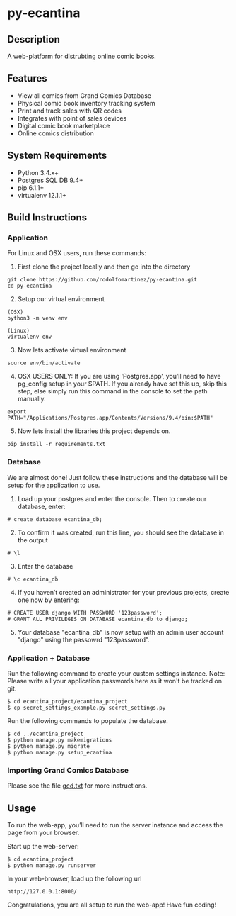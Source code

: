 # py-ecantina
## Description
A web-platform for distrubting online comic books.

## Features
* View all comics from Grand Comics Database 
* Physical comic book inventory tracking system
* Print and track sales with QR codes
* Integrates with point of sales devices
* Digital comic book marketplace
* Online comics distribution

## System Requirements
* Python 3.4.x+
* Postgres SQL DB 9.4+
* pip 6.1.1+
* virtualenv 12.1.1+

## Build Instructions
### Application
For Linux and OSX users, run these commands:

1. First clone the project locally and then go into the directory

  ```
  git clone https://github.com/rodolfomartinez/py-ecantina.git 
  cd py-ecantina
  ```


2. Setup our virtual environment

  ```
  (OSX)
  python3 -m venv env

  (Linux)
  virtualenv env
  ```


3. Now lets activate virtual environment

  ```
  source env/bin/activate
  ```


4. OSX USERS ONLY: If you are using ‘Postgres.app’, you’ll need to have pg_config setup in your $PATH. If you already have set this up, skip this step, else simply run this command in the console to set the path manually.

  ```
  export PATH="/Applications/Postgres.app/Contents/Versions/9.4/bin:$PATH"
  ```


5. Now lets install the libraries this project depends on.

  ```
  pip install -r requirements.txt
  ```
  

### Database
We are almost done! Just follow these instructions and the database will be setup for the application to use.

1. Load up your postgres and enter the console. Then to create our database, enter:

  ```
  # create database ecantina_db;
  ```


2. To confirm it was created, run this line, you should see the database in the output

  ```
  # \l
  ```


3. Enter the database

  ```
  # \c ecantina_db
  ```


4. If you haven’t created an administrator for your previous projects, create one now by entering:

  ```
  # CREATE USER django WITH PASSWORD '123password';
  # GRANT ALL PRIVILEGES ON DATABASE ecantina_db to django;
  ```


5. Your database "ecantina_db" is now setup with an admin user account "django" using the passowrd "123password”. 

### Application + Database
Run the following command to create your custom settings instance. Note: Please write all your application passwords here as it won't be tracked on git.

  ```
  $ cd ecantina_project/ecantina_project
  $ cp secret_settings_example.py secret_settings.py
  ```


Run the following commands to populate the database.
  ```
  $ cd ../ecantina_project
  $ python manage.py makemigrations
  $ python manage.py migrate 
  $ python manage.py setup_ecantina
  ```



### Importing Grand Comics Database
Please see the file [gcd.txt](https://github.com/rodolfomartinez/py-ecantina/blob/master/docs/manual/development/gcd.txt) for more instructions.

## Usage
To run the web-app, you’ll need to run the server instance and access the page from your browser. 

Start up the web-server:

  ```
  $ cd ecantina_project
  $ python manage.py runserver
  ```
  

In your web-browser, load up the following url

  ```
  http://127.0.0.1:8000/
  ```


Congratulations, you are all setup to run the web-app! Have fun coding!
